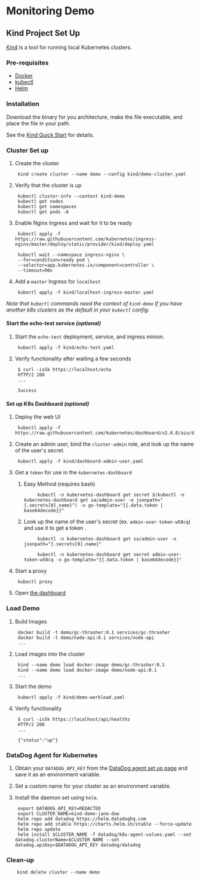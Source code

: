 # Monitoring Demo

## Kind Project Set Up

[Kind](https://kind.sigs.k8s.io/) is a tool for running local Kubernetes clusters.

### Pre-requisites

* [Docker](https://docs.docker.com/get-docker/)
* [kubectl](https://kubernetes.io/docs/tasks/tools/install-kubectl/)
* [Helm](https://helm.sh/docs/intro/install/)

### Installation

Download the binary for you architecture, make the file executable, and place the file in your path.

See the [Kind Quick Start](https://kind.sigs.k8s.io/docs/user/quick-start/#installation) for details.

### Cluster Set up

1. Create the cluster

        kind create cluster --name demo --config kind/demo-cluster.yaml

2. Verify that the cluster is up

        kubectl cluster-info --context kind-demo
        kubectl get nodes
        kubectl get namespaces
        kubectl get pods -A

3. Enable Nginx Ingress and wait for it to be ready

        kubectl apply -f https://raw.githubusercontent.com/kubernetes/ingress-nginx/master/deploy/static/provider/kind/deploy.yaml

        kubectl wait --namespace ingress-nginx \
        --for=condition=ready pod \
        --selector=app.kubernetes.io/component=controller \
        --timeout=90s

4. Add a `master` Ingress for `localhost`

        kubectl apply -f kind/localhost-ingress-master.yaml

*Note that `kubectl` commands need the context of `kind-demo` if you have another k8s clusters as the default in your `kubectl` config.*

#### Start the echo-test service *(optional)*

1. Start the `echo-test` deployment, service, and ingress minion.

        kubectl apply -f kind/echo-test.yaml

2. Verify functionality after waiting a few seconds

        $ curl -isSk https://localhost/echo
        HTTP/2 200 
        ...

        Success

#### Set up K8s Dashboard  *(optional)*

1. Deploy the web UI

        kubectl apply -f https://raw.githubusercontent.com/kubernetes/dashboard/v2.0.0/aio/deploy/recommended.yaml

2. Create an admin user, bind the `cluster-admin` role, and look up the name of the user's secret.

        kubectl apply -f kind/dashboard-admin-user.yaml

3. Get a `token` for use in the `kubernetes-dashboard`

    1. Easy Method (requires bash)

                kubectl -n kubernetes-dashboard get secret $(kubectl -n kubernetes-dashboard get sa/admin-user -o jsonpath="{.secrets[0].name}") -o go-template="{{.data.token | base64decode}}"

    2. Look up the name of the user's secret (ex. `admin-user-token-w58cq`) and use it to get a token .

                kubectl -n kubernetes-dashboard get sa/admin-user -o jsonpath="{.secrets[0].name}"

                kubectl -n kubernetes-dashboard get secret admin-user-token-w58cq -o go-template="{{.data.token | base64decode}}"

4. Start a proxy

        kubectl proxy

5. Open [the dashboard](http://localhost:8001/api/v1/namespaces/kubernetes-dashboard/services/https:kubernetes-dashboard:/proxy/)

### Load Demo

1. Build Images

        docker build -t demo/gc-thrasher:0.1 services/gc-thrasher
        docker build -t demo/node-api:0.1 services/node-api
        ...

2. Load images into the cluster

        kind --name demo load docker-image demo/gc-thrasher:0.1
        kind --name demo load docker-image demo/node-api:0.1
        ...

3. Start the demo

        kubectl apply -f kind/demo-workload.yaml

4. Verify functionality

        $ curl -isSk https://localhost/api/healthz
        HTTP/2 200
        ...

        {"status":"up"}

### DataDog Agent for Kubernetes

1. Obtain your `DATADOG_API_KEY` from the [DataDog agent set up page](https://app.datadoghq.com/account/settings#agent/kubernetes) and save it as an environment variable.
2. Set a custom name for your cluster as an environment variable.
3. Install the daemon set using `helm`.

        export DATADOG_API_KEY=REDACTED
        export CLUSTER_NAME=kind-demo-jane-doe
        helm repo add datadog https://helm.datadoghq.com
        helm repo add stable https://charts.helm.sh/stable --force-update
        helm repo update
        helm install $CLUSTER_NAME -f datadog/k8s-agent-values.yaml --set datadog.clusterName=$CLUSTER_NAME --set datadog.apiKey=$DATADOG_API_KEY datadog/datadog 

### Clean-up

        kind delete cluster --name demo
